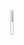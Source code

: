  <img src="https://github.com/user-attachments/assets/1d0a4d6a-cefb-402b-a9b2-1c9fb80808e0" width="10%" align="center" />
